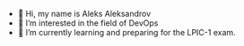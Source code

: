 - 👋 Hi, my name is Aleks Aleksandrov
- 👀 I’m interested in the field of DevOps
- 🌱 I’m currently learning and preparing for the LPIC-1 exam.
